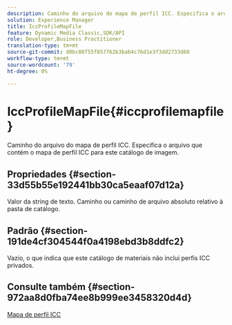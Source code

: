 ```yaml
---
description: Caminho do arquivo do mapa de perfil ICC. Especifica o arquivo que contém o mapa de perfil ICC para este catálogo de imagem.
solution: Experience Manager
title: IccProfileMapFile
feature: Dynamic Media Classic,SDK/API
role: Developer,Business Practitioner
translation-type: tm+mt
source-git-commit: d0bc88f55f857762b3bab4c76d1e3f3dd2733d60
workflow-type: tm+mt
source-wordcount: '79'
ht-degree: 0%

---
```



# IccProfileMapFile{#iccprofilemapfile}

Caminho do arquivo do mapa de perfil ICC. Especifica o arquivo que contém o mapa de perfil ICC para este catálogo de imagem.

## Propriedades {#section-33d55b55e192441bb30ca5eaaf07d12a}

Valor da string de texto. Caminho ou caminho de arquivo absoluto relativo à pasta de catálogo.

## Padrão {#section-191de4cf304544f0a4198ebd3b8ddfc2}

Vazio, o que indica que este catálogo de materiais não inclui perfis ICC privados.

## Consulte também {#section-972aa8d0fba74ee8b999ee3458320d4d}

[Mapa de perfil ICC](../../../../../ir-api/material-cat/image-rendering-api-ref/c-ir-material-catalog/c-ir-icc-profile-map-reference/c-ir-icc-profile-map-reference.md#concept-8c2a7d205b8544ccaa159f5b66710012)
